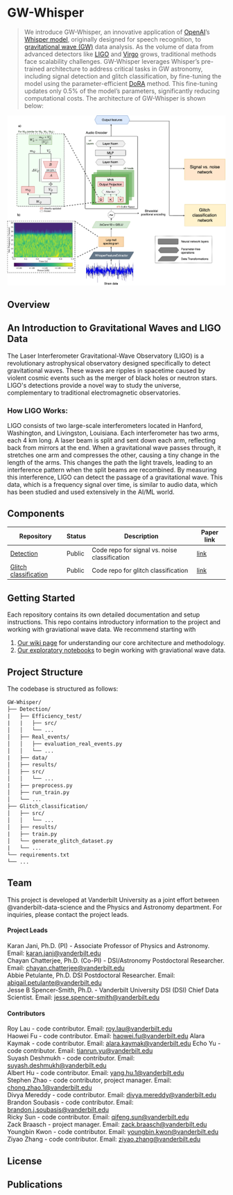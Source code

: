 # GW-Whisper

> We introduce GW-Whisper, an innovative application of [OpenAI](https://openai.com/)’s [Whisper model](https://arxiv.org/abs/2212.04356), originally designed for speech recognition, to [gravitational wave (GW)](https://www.ligo.caltech.edu/page/what-are-gw) data analysis. As the volume of data from advanced detectors like [LIGO](https://en.wikipedia.org/wiki/LIGO) and [Virgo](https://www.virgo-gw.eu/) grows, traditional methods face scalability challenges. GW-Whisper leverages Whisper’s pre-trained architecture to address critical tasks in GW astronomy, including signal detection and glitch classification, by fine-tuning the model using the parameter-efficient [DoRA](https://arxiv.org/abs/2402.09353) method. This fine-tuning updates only 0.5% of the model’s parameters, significantly reducing computational costs.
The architecture of GW-Whisper is shown below:

![below](Figure_1.png)


## Overview
## An Introduction to Gravitational Waves and LIGO Data
The Laser Interferometer Gravitational-Wave Observatory (LIGO) is a revolutionary astrophysical observatory designed specifically to detect gravitational waves. These waves are ripples in spacetime caused by violent cosmic events such as the merger of black holes or neutron stars. LIGO's detections provide a novel way to study the universe, complementary to traditional electromagnetic observatories.

### How LIGO Works:
LIGO consists of two large-scale interferometers located in Hanford, Washington, and Livingston, Louisiana. Each interferometer has two arms, each 4 km long. A laser beam is split and sent down each arm, reflecting back from mirrors at the end. When a gravitational wave passes through, it stretches one arm and compresses the other, causing a tiny change in the length of the arms. This changes the path the light travels, leading to an interference pattern when the split beams are recombined. By measuring this interference, LIGO can detect the passage of a gravitational wave. This data, which is a frequency signal over time, is similar to audio data, which has been studied and used extensively in the AI/ML world.

## Components

| Repository | Status | Description | Paper link |
|------------|---------|-------------|-------------------|
| [Detection](https://github.com/chayanchatterjee/GW-Whisper/tree/main/Detection) | Public | Code repo for signal vs. noise classification | [link](https://arxiv.org/abs/2412.20789) |
| [Glitch classification](https://github.com/chayanchatterjee/GW-Whisper/tree/main/Glitch_classification)| Public | Code repo for glitch classification | [link](https://arxiv.org/abs/2412.20789) |

## Getting Started

Each repository contains its own detailed documentation and setup instructions. This repo contains introductory information to the project and working with graviational wave data. We recommend starting with

1. [Our wiki page](https://github.com/vanderbilt-data-science/LIGO/wiki) for understanding our core architecture and methodology.
2. [Our exploratory notebooks](link-to-repo) to begin working with graviational wave data.

## Project Structure

The codebase is structured as follows:

```
GW-Whisper/
├── Detection/
|   ├── Efficiency_test/
|   |   ├── src/
│   │   └── ...
│   ├── Real_events/
│   │   ├── evaluation_real_events.py
│   │   └── ...
|   ├── data/
│   ├── results/   
│   ├── src/
│   │   └── ...
|   ├── preprocess.py  
│   ├── run_train.py
│   └── ...
├── Glitch_classification/
│   ├── src/
│   │   └── ...
│   ├── results/
|   ├── train.py
│   └── generate_glitch_dataset.py
|   └── ...
└── requirements.txt
└── ...
```
## Team

This project is developed at Vanderbilt University as a joint effort between @vanderbilt-data-science and the Physics and Astronomy department. 
For inquiries, please contact the project leads.

#### Project Leads
Karan Jani, Ph.D. (PI) - Associate Professor of Physics and Astronomy. Email: karan.jani@vanderbilt.edu  
Chayan Chatterjee, Ph.D. (Co-PI) - DSI/Astronomy Postdoctoral Researcher. Email: chayan.chatterjee@vanderbilt.edu    
Abbie Petulante, Ph.D. DSI Postdoctoral Researcher. Email: abigail.petulante@vanderbilt.edu    
Jesse B Spencer-Smith, Ph.D. - Vanderbilt University DSI (DSI) Chief Data Scientist. Email: jesse.spencer-smith@vanderbilt.edu  

#### Contributors
Roy Lau - code contributor. Email: roy.lau@vanderbilt.edu    
Haowei Fu - code contributor. Email: haowei.fu@vanderbilt.edu 
Alara Kaymak - code contributor. Email: alara.kaymak@vanderbilt.edu 
Echo Yu - code contributor. Email: tianrun.yu@vanderbilt.edu    
Suyash Deshmukh - code contributor. Email: suyash.deshmukh@vanderbilt.edu      
Albert Hu - code contributor. Email: yang.hu.1@vanderbilt.edu   
Stephen Zhao - code contributor, project manager. Email: chong.zhao.1@vanderbilt.edu    
Divya Mereddy  - code contributor. Email: divya.mereddy@vanderbilt.edu       
Brandon Soubasis  - code contributor. Email: brandon.j.soubasis@vanderbilt.edu   
Ricky Sun - code contributor. Email: qifeng.sun@vanderbilt.edu  
Zack Braasch - project manager. Email: zack.braasch@vanderbilt.edu   
Youngbin Kwon - code contributor. Email: youngbin.kwon@vanderbilt.edu  
Ziyao Zhang - code contributor. Email: ziyao.zhang@vanderbilt.edu 

## License

## Publications
